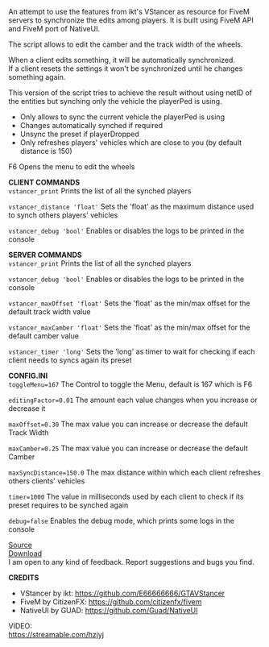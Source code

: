 An attempt to use the features from ikt's VStancer as resource for FiveM servers to synchronize the edits among players. It is built using FiveM API and FiveM port of NativeUI.<br />

The script allows to edit the camber and the track width of the wheels.<br />

When a client edits something, it will be automatically synchronized.<br />
If a client resets the settings it won't be synchronized until he changes something again.<br />

This version of the script tries to achieve the result without using netID of the entities but synching only the vehicle the playerPed is using.<br />
* Only allows to sync the current vehicle the playerPed is using
* Changes automatically synched if required
* Unsync the preset if playerDropped
* Only refreshes players' vehicles which are close to you (by default distance is 150)

F6 Opens the menu to edit the wheels<br />

**CLIENT COMMANDS**<br />
`vstancer_print`
Prints the list of all the synched players

`vstancer_distance 'float'`
Sets the 'float' as the maximum distance used to synch others players' vehicles

`vstancer_debug 'bool'`
Enables or disables the logs to be printed in the console

**SERVER COMMANDS**<br />
`vstancer_print`
Prints the list of all the synched players

`vstancer_debug 'bool'`
Enables or disables the logs to be printed in the console

`vstancer_maxOffset 'float'`
Sets the 'float' as the min/max offset for the default track width value

`vstancer_maxCamber 'float'`
Sets the 'float' as the min/max offset for the default camber value

`vstancer_timer 'long'`
Sets the 'long' as timer to wait for checking if each client needs to syncs again its preset
<br />

**CONFIG.INI**<br />
`toggleMenu=167`
The Control to toggle the Menu, default is 167 which is F6

`editingFactor=0.01`
The amount each value changes when you increase or decrease it

`maxOffset=0.30`
The max value you can increase or decrease the default Track Width

`maxCamber=0.25`
The max value you can increase or decrease the default Camber

`maxSyncDistance=150.0`
The max distance within which each client refreshes others clients' vehicles

`timer=1000`
The value in milliseconds used by each client to check if its preset requires to be synched again

`debug=false`
Enables the debug mode, which prints some logs in the console

[Source](https://github.com/neos7/FiveM_vstancer)<br />
[Download](https://github.com/neos7/FiveM_vstancer/releases/download/v1.0/vstancer.rar)<br />
I am open to any kind of feedback. Report suggestions and bugs you find.<br />


**CREDITS**<br />
* VStancer by ikt: https://github.com/E66666666/GTAVStancer
* FiveM by CitizenFX: https://github.com/citizenfx/fivem
* NativeUI by GUAD: https://github.com/Guad/NativeUI

VIDEO:<br />
https://streamable.com/hzjyj
